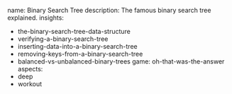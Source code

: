 name: Binary Search Tree
description: The famous binary search tree explained.
insights:
  - the-binary-search-tree-data-structure
  - verifying-a-binary-search-tree
  - inserting-data-into-a-binary-search-tree
  - removing-keys-from-a-binary-search-tree
  - balanced-vs-unbalanced-binary-trees
game: oh-that-was-the-answer
aspects:
  - deep
  - workout
 
